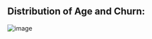 ## Distribution of Age and Churn:
![image](https://github.com/user-attachments/assets/163baf2e-0ad2-40d5-a713-b7ab842dc942)

